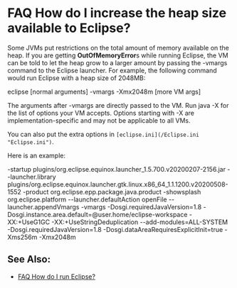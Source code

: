 

FAQ How do I increase the heap size available to Eclipse?
=========================================================

Some JVMs put restrictions on the total amount of memory available on the heap. If you are getting **OutOfMemoryError**s while running Eclipse, the VM can be told to let the heap grow to a larger amount by passing the -vmargs command to the Eclipse launcher. For example, the following command would run Eclipse with a heap size of 2048MB:

eclipse \[normal arguments\] -vmargs -Xmx2048m \[more VM args\]

The arguments after -vmargs are directly passed to the VM. Run java -X for the list of options your VM accepts. Options starting with -X are implementation-specific and may not be applicable to all VMs.

You can also put the extra options in `[eclipse.ini](/Eclipse.ini "Eclipse.ini")`.

Here is an example:

-startup
plugins/org.eclipse.equinox.launcher_1.5.700.v20200207-2156.jar
--launcher.library
plugins/org.eclipse.equinox.launcher.gtk.linux.x86\_64\_1.1.1200.v20200508-1552
-product
org.eclipse.epp.package.java.product
-showsplash
org.eclipse.platform
--launcher.defaultAction
openFile
--launcher.appendVmargs
-vmargs
-Dosgi.requiredJavaVersion=1.8
-Dosgi.instance.area.default=@user.home/eclipse-workspace
-XX:+UseG1GC
-XX:+UseStringDeduplication
--add-modules=ALL-SYSTEM
-Dosgi.requiredJavaVersion=1.8
-Dosgi.dataAreaRequiresExplicitInit=true
-Xms256m
-Xmx2048m

See Also:
---------

*   [FAQ How do I run Eclipse?](./FAQ_How_do_I_run_Eclipse.md "FAQ How do I run Eclipse?")


